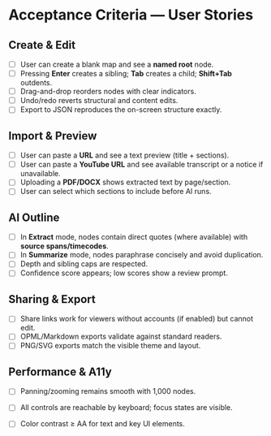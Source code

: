 # Acceptance Criteria — User Stories

## Create & Edit
- [ ] User can create a blank map and see a **named root** node.
- [ ] Pressing **Enter** creates a sibling; **Tab** creates a child; **Shift+Tab** outdents.
- [ ] Drag-and-drop reorders nodes with clear indicators.
- [ ] Undo/redo reverts structural and content edits.
- [ ] Export to JSON reproduces the on-screen structure exactly.

## Import & Preview
- [ ] User can paste a **URL** and see a text preview (title + sections).
- [ ] User can paste a **YouTube URL** and see available transcript or a notice if unavailable.
- [ ] Uploading a **PDF/DOCX** shows extracted text by page/section.
- [ ] User can select which sections to include before AI runs.

## AI Outline
- [ ] In **Extract** mode, nodes contain direct quotes (where available) with **source spans/timecodes**.
- [ ] In **Summarize** mode, nodes paraphrase concisely and avoid duplication.
- [ ] Depth and sibling caps are respected.
- [ ] Confidence score appears; low scores show a review prompt.

## Sharing & Export
- [ ] Share links work for viewers without accounts (if enabled) but cannot edit.
- [ ] OPML/Markdown exports validate against standard readers.
- [ ] PNG/SVG exports match the visible theme and layout.

## Performance & A11y
- [ ] Panning/zooming remains smooth with 1,000 nodes.
- [ ] All controls are reachable by keyboard; focus states are visible.
- [ ] Color contrast ≥ AA for text and key UI elements.


